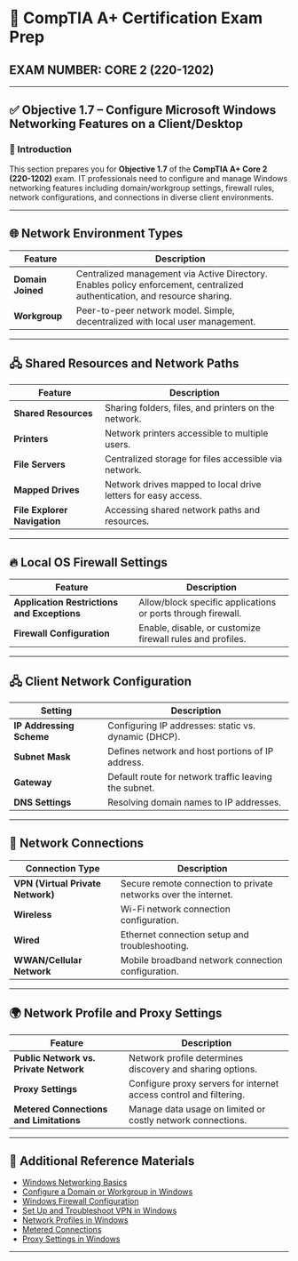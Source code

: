 # 🧠 CompTIA A+ Certification Exam Prep  
## EXAM NUMBER: CORE 2 (220-1202)

---

## ✅ Objective 1.7 – Configure Microsoft Windows Networking Features on a Client/Desktop

### 🎯 Introduction

This section prepares you for **Objective 1.7** of the **CompTIA A+ Core 2 (220-1202)** exam. IT professionals need to configure and manage Windows networking features including domain/workgroup settings, firewall rules, network configurations, and connections in diverse client environments.

---

## 🌐 Network Environment Types

| Feature                 | Description                                  |
|-------------------------|----------------------------------------------|
| **Domain Joined**       | Centralized management via Active Directory. Enables policy enforcement, centralized authentication, and resource sharing. |
| **Workgroup**           | Peer-to-peer network model. Simple, decentralized with local user management. |

---

## 🖧 Shared Resources and Network Paths

| Feature                 | Description                                  |
|-------------------------|----------------------------------------------|
| **Shared Resources**    | Sharing folders, files, and printers on the network. |
| **Printers**            | Network printers accessible to multiple users. |
| **File Servers**        | Centralized storage for files accessible via network. |
| **Mapped Drives**       | Network drives mapped to local drive letters for easy access. |
| **File Explorer Navigation** | Accessing shared network paths and resources. |

---

## 🔥 Local OS Firewall Settings

| Feature                 | Description                                  |
|-------------------------|----------------------------------------------|
| **Application Restrictions and Exceptions** | Allow/block specific applications or ports through firewall. |
| **Firewall Configuration** | Enable, disable, or customize firewall rules and profiles. |

---

## 🖧 Client Network Configuration

| Setting                 | Description                                  |
|-------------------------|----------------------------------------------|
| **IP Addressing Scheme** | Configuring IP addresses: static vs. dynamic (DHCP). |
| **Subnet Mask**          | Defines network and host portions of IP address. |
| **Gateway**              | Default route for network traffic leaving the subnet. |
| **DNS Settings**         | Resolving domain names to IP addresses. |

---

## 🔗 Network Connections

| Connection Type         | Description                                  |
|-------------------------|----------------------------------------------|
| **VPN (Virtual Private Network)** | Secure remote connection to private networks over the internet. |
| **Wireless**            | Wi-Fi network connection configuration.      |
| **Wired**               | Ethernet connection setup and troubleshooting. |
| **WWAN/Cellular Network** | Mobile broadband network connection configuration. |

---

## 🌍 Network Profile and Proxy Settings

| Feature                 | Description                                  |
|-------------------------|----------------------------------------------|
| **Public Network vs. Private Network** | Network profile determines discovery and sharing options. |
| **Proxy Settings**      | Configure proxy servers for internet access control and filtering. |
| **Metered Connections and Limitations** | Manage data usage on limited or costly network connections. |

---

## 🔗 Additional Reference Materials

- [Windows Networking Basics](https://docs.microsoft.com/en-us/windows-server/networking/)
- [Configure a Domain or Workgroup in Windows](https://support.microsoft.com/en-us/windows/change-the-computer-name-domain-or-workgroup-576e3f07-0004-df4e-9821-6d1c69dd6f2b)
- [Windows Firewall Configuration](https://docs.microsoft.com/en-us/windows/security/threat-protection/windows-firewall/windows-firewall-with-advanced-security)
- [Set Up and Troubleshoot VPN in Windows](https://support.microsoft.com/en-us/windows/connect-to-a-vpn-in-windows-10-9a7c6bd3-112f-45c0-b0aa-13b55a1f29dd)
- [Network Profiles in Windows](https://support.microsoft.com/en-us/windows/network-profiles-in-windows-1bfa03d6-2cc7-1c89-29e6-128e3f7cd72d)
- [Metered Connections](https://support.microsoft.com/en-us/windows/use-a-metered-internet-connection-in-windows-10-b5e04a57-9f71-1b53-8103-cdd5b57f2c2b)
- [Proxy Settings in Windows](https://support.microsoft.com/en-us/windows/change-proxy-settings-in-windows-10-61881bf1-68a4-bf6e-c42c-7af35a0b1b50)

---
